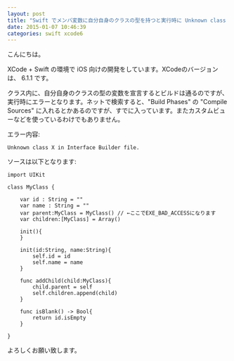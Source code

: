 ```yaml
---
layout: post
title: "Swift でメンバ変数に自分自身のクラスの型を持つと実行時に Unknown class としてエラー"
date: 2015-01-07 10:46:39
categories: swift xcode6
---
```

<p>こんにちは。</p>

<p>XCode + Swift の環境で iOS 向けの開発をしています。XCodeのバージョンは、 6.1.1 です。</p>

<p>クラス内に、自分自身のクラスの型の変数を宣言するとビルドは通るのですが、実行時にエラーとなります。ネットで検索すると、"Build Phases" の "Compile Sources" に入れるとかあるのですが、すでに入っています。またカスタムビューなどを使っているわけでもありません。</p>

<p>エラー内容:</p>

<pre><code>Unknown class X in Interface Builder file.
</code></pre>

<p>ソースは以下となります:</p>

<pre><code>import UIKit

class MyClass {

    var id : String = ""
    var name : String = ""
    var parent:MyClass = MyClass() // ←ここでEXE_BAD_ACCESSになります
    var children:[MyClass] = Array()

    init(){
    }

    init(id:String, name:String){
        self.id = id
        self.name = name
    }

    func addChild(child:MyClass){
        child.parent = self
        self.children.append(child)
    }

    func isBlank() -&gt; Bool{
        return id.isEmpty
    }

}
</code></pre>

<p>よろしくお願い致します。</p>
